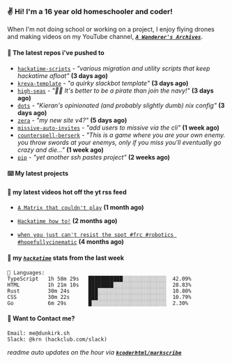 ### ✌️ Hi! I'm a 16 year old homeschooler and coder!

When I'm not doing school or working on a project, I enjoy flying drones and making videos on my YouTube channel, [**_`A Wanderer's Archives`_**](https://youtube.com/@wanderer.archives).

#### 👷 The latest repos i've pushed to

- [`hackatime-scripts`](https://github.com/taciturnaxolotl/hackatime-scripts) - _"various migration and utility scripts that keep hackatime afloat"_ **(3 days ago)**
- [`kreva-template`](https://github.com/taciturnaxolotl/kreva-template) - _"a quirky slackbot template"_ **(3 days ago)**
- [`high-seas`](https://github.com/hackclub/high-seas) - _"🏴‍☠️ It's better to be a pirate than join the navy!"_ **(3 days ago)**
- [`dots`](https://github.com/taciturnaxolotl/dots) - _"Kieran's opinionated (and probably slightly dumb) nix config"_ **(3 days ago)**
- [`zera`](https://github.com/taciturnaxolotl/zera) - _"my new site v4?"_ **(5 days ago)**
- [`missive-auto-invites`](https://github.com/taciturnaxolotl/missive-auto-invites) - _"add users to missive via the cli"_ **(1 week ago)**
- [`counterspell-berserk`](https://github.com/thelegendofmario/counterspell-berserk) - _"This is a game where you are your own enemy. you throw swords at your enemys, only if you miss you'll eventually go crazy and die..."_ **(1 week ago)**
- [`pip`](https://github.com/taciturnaxolotl/pip) - _"yet another ssh pastes project"_ **(2 weeks ago)**

#### ⌨️ My latest projects


#### 🍿 my latest videos hot off the yt rss feed

- [`A Matrix that couldn't play`](https://www.youtube.com/watch?v=NodwjZF7uZw) **(1 month ago)**

- [`Hackatime how to!`](https://www.youtube.com/watch?v=eKoD9yyr1To) **(2 months ago)**

- [`when you just can't resist the spot #frc #robotics #hopefullycinematic`](https://www.youtube.com/watch?v=Y7SZ_TDleGM) **(4 months ago)**



#### 📡 my [_`hackatime`_](https://waka.hackclub.com) stats from the last week

```text
💾 Languages:
TypeScript   1h 58m 29s   ███████████░░░░░░░░░░░░░░  42.09%
HTML         1h 21m 10s   ████████░░░░░░░░░░░░░░░░░  28.83%
Rust         30m 24s      ███░░░░░░░░░░░░░░░░░░░░░░  10.80%
CSS          30m 22s      ███░░░░░░░░░░░░░░░░░░░░░░  10.79%
Go           6m 29s       █░░░░░░░░░░░░░░░░░░░░░░░░  2.30%
```

#### 📮 Want to Contact me?

```text
Email: me@dunkirk.sh
Slack: @krn (hackclub.com/slack)
```

_readme auto updates on the hour via [**`kcoderhtml/markscribe`**](https://github.com/kcoderhtml/markscribe)_
